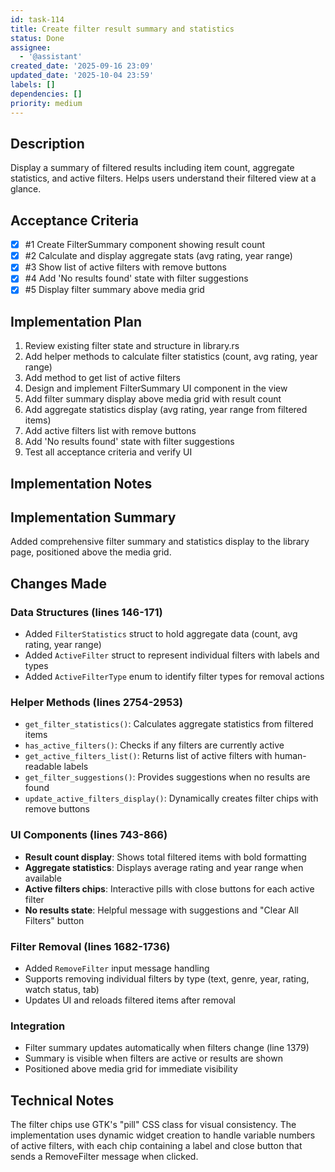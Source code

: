 ```yaml
---
id: task-114
title: Create filter result summary and statistics
status: Done
assignee:
  - '@assistant'
created_date: '2025-09-16 23:09'
updated_date: '2025-10-04 23:59'
labels: []
dependencies: []
priority: medium
---
```


## Description

<!-- SECTION:DESCRIPTION:BEGIN -->
Display a summary of filtered results including item count, aggregate statistics, and active filters. Helps users understand their filtered view at a glance.
<!-- SECTION:DESCRIPTION:END -->

## Acceptance Criteria
<!-- AC:BEGIN -->
- [x] #1 Create FilterSummary component showing result count
- [x] #2 Calculate and display aggregate stats (avg rating, year range)
- [x] #3 Show list of active filters with remove buttons
- [x] #4 Add 'No results found' state with filter suggestions
- [x] #5 Display filter summary above media grid
<!-- AC:END -->

## Implementation Plan

<!-- SECTION:PLAN:BEGIN -->
1. Review existing filter state and structure in library.rs
2. Add helper methods to calculate filter statistics (count, avg rating, year range)
3. Add method to get list of active filters
4. Design and implement FilterSummary UI component in the view
5. Add filter summary display above media grid with result count
6. Add aggregate statistics display (avg rating, year range from filtered items)
7. Add active filters list with remove buttons
8. Add 'No results found' state with filter suggestions
9. Test all acceptance criteria and verify UI
<!-- SECTION:PLAN:END -->

## Implementation Notes

<!-- SECTION:NOTES:BEGIN -->
## Implementation Summary

Added comprehensive filter summary and statistics display to the library page, positioned above the media grid.

## Changes Made

### Data Structures (lines 146-171)
- Added `FilterStatistics` struct to hold aggregate data (count, avg rating, year range)
- Added `ActiveFilter` struct to represent individual filters with labels and types
- Added `ActiveFilterType` enum to identify filter types for removal actions

### Helper Methods (lines 2754-2953)
- `get_filter_statistics()`: Calculates aggregate statistics from filtered items
- `has_active_filters()`: Checks if any filters are currently active
- `get_active_filters_list()`: Returns list of active filters with human-readable labels
- `get_filter_suggestions()`: Provides suggestions when no results are found
- `update_active_filters_display()`: Dynamically creates filter chips with remove buttons

### UI Components (lines 743-866)
- **Result count display**: Shows total filtered items with bold formatting
- **Aggregate statistics**: Displays average rating and year range when available
- **Active filters chips**: Interactive pills with close buttons for each active filter
- **No results state**: Helpful message with suggestions and "Clear All Filters" button

### Filter Removal (lines 1682-1736)
- Added `RemoveFilter` input message handling
- Supports removing individual filters by type (text, genre, year, rating, watch status, tab)
- Updates UI and reloads filtered items after removal

### Integration
- Filter summary updates automatically when filters change (line 1379)
- Summary is visible when filters are active or results are shown
- Positioned above media grid for immediate visibility

## Technical Notes

The filter chips use GTK's "pill" CSS class for visual consistency. The implementation uses dynamic widget creation to handle variable numbers of active filters, with each chip containing a label and close button that sends a RemoveFilter message when clicked.
<!-- SECTION:NOTES:END -->
